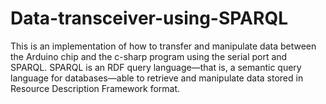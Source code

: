 # Data-transceiver-using-SPARQL
  This is an implementation of how to transfer and manipulate data between the Arduino chip and the c-sharp program using the serial port and SPARQL.
  SPARQL is an RDF query language—that is, a semantic query language for databases—able to retrieve and manipulate data stored in Resource Description Framework format.
